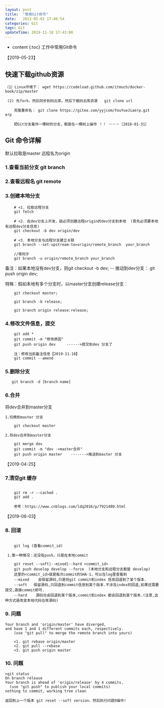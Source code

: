 ```yaml
---
layout: post
title:  "常用Git命令"
date:   2013-05-02 17:46:54
categories: Git
tags: Git
updateTime: 2019-11-18 17:43:00
---
```


* content
{:toc}
工作中常用Git命令

【2019-05-23】
## 快速下载github资源
```
（1）Linux环境下： wget https://codeload.github.com/itmuch/docker-book/zip/master

 (2) 先fork，然后同步到码云库，然后下载码云库资源   git clone url

	克隆重命名： git clone https://gitee.com/yyjcom/YouYueJiaerp.git  erp

	把Git分支看作一棵树的分支，都是在一棵树上操作 ！！ －－－［2018-01-31］
```

## Git 命令详解

默认拉取是master 远程名为origin

### 1.查看当前分支 git branch

### 2.查看远程名 git remote

### 3.创建本地分支
```git 
	# <1. 拉取远程分支
    git fetch

	# <2. 在dev分支上开发，就必须创建远程origin的dev分支到本地  (首先必须要本地有远程dev分支信息)
	git checkout -b dev origin/dev 

	# <3. 本地分支与远程分支建立关联
	git branch --set-upstream-to=origin/remote_branch  your_branch

	//等同于
	git branch -u origin/remote_branch your_branch

```

备注：如果本地没有dev分支，则git checkout -b dev;   -- 推动到dev分支： git push origin dev;

   特殊：假如本地有多个分支时，以master分支创建release分支：
```git
	git checkout master;

	git branch -b release;

	git branch origin release:release;
```
### 4.修改文件信息，提交

```git
    git add *
    git commit -m "修改原因"
    git push origin dev     ------>提交到dev 分支了
    
    注：修改当前备注信息【2019-11-18】
    git commit --amend
```

### 5.删除分支
```git
   git branch -d [branch-name]
```

### 6.合并

将dev合并到master分支
```git
1.切换到master 分支

    git checkout master

2.将dev合并到master分支

    git merge dev 
    git commit -m "dev ->master合并"
    git push origin master    ------->推送到master 分支
```

【2019-04-25】
### 7.清空git 缓存

```git

	git rm -r --cached .
	git add .

	参考：https://www.cnblogs.com/ldq2016/p/7921480.html 
```
【2019-06-03】
### 8. 回滚    
```git

	git log (查看commit_id)

 1.第一种情况：还没有push，只是在本地commit

	git reset --soft|--mixed|--hard <commit_id>
	git push develop develop --force  (本地分支和远程分支都是 develop)
	这里的<commit_id>就是每次commit的SHA-1，可以在log里查看到
	--mixed    会保留源码,只是将git commit和index 信息回退到了某个版本.
	--soft   保留源码,只回退到commit信息到某个版本.不涉及index的回退,如果还需要提交,直接commit即可.
	--hard    源码也会回退到某个版本,commit和index 都会回退到某个版本.(注意,这种方式是改变本地代码仓库源码)
```
### 9. 问题

```git
Your branch and 'origin/master' have diverged,
and have 1 and 1 different commits each, respectively.
    (use "git pull" to merge the remote branch into yours)

	<1. git rebase origin/master 
	<2. git pull --rebase 
	<3. git push origin master 
```
### 10. 问题

```git
>git status
On branch release
Your branch is ahead of 'origin/release' by 4 commits.
  (use "git push" to publish your local commits)
nothing to commit, working tree clean

返回到上一个版本 git reset --soft version、然后执行问题9操作!
```